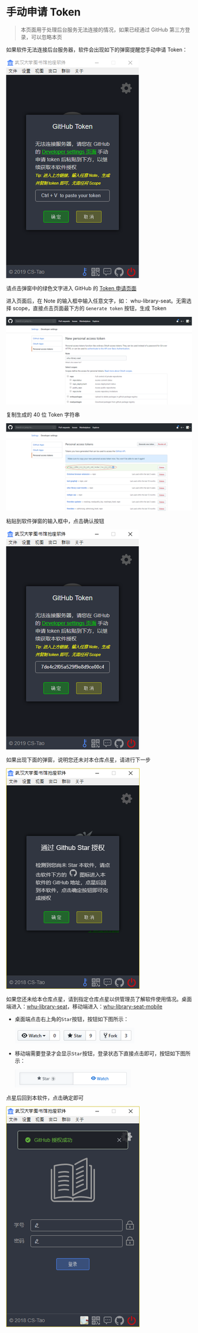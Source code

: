 # 手动申请 Token

> 本页面用于处理后台服务无法连接的情况，如果已经通过 GitHub 第三方登录，可以忽略本页

如果软件无法连接后台服务器，软件会出现如下的弹窗提醒您手动申请 Token：

![图片加载失败](https://raw.githubusercontent.com/CS-Tao/github-content/master/contents/github/whu-library-seat/ManualToken/1.png)

请点击弹窗中的绿色文字进入 GitHub 的 [Token 申请页面](https://github.com/settings/tokens/new)

进入页面后，在 Note 的输入框中输入任意文字，如： whu-library-seat。无需选择 scope，直接点击页面最下方的 `Generate token` 按钮，生成 Token

![图片加载失败](https://raw.githubusercontent.com/CS-Tao/github-content/master/contents/github/whu-library-seat/ManualToken/2.png)

复制生成的 40 位 Token 字符串

![图片加载失败](https://raw.githubusercontent.com/CS-Tao/github-content/master/contents/github/whu-library-seat/ManualToken/3.png)

粘贴到软件弹窗的输入框中，点击确认按钮

![图片加载失败](https://raw.githubusercontent.com/CS-Tao/github-content/master/contents/github/whu-library-seat/ManualToken/4.png)

如果出现下面的弹窗，说明您还未对本仓库点星，请进行下一步

![图片加载失败](https://raw.githubusercontent.com/CS-Tao/github-content/master/contents/github/whu-library-seat/OAuth/5.1.png)

如果您还未给本仓库点星，请到指定仓库点星以供管理员了解软件使用情况。桌面端进入：[whu-library-seat](https://github.com/CS-Tao/whu-library-seat)，移动端进入：[whu-library-seat-mobile](https://github.com/CS-Tao/whu-library-seat-mobile)

  - 桌面端点击右上角的`Star`按钮，按钮如下图所示：

    ![图片加载失败](https://raw.githubusercontent.com/CS-Tao/github-content/master/contents/github/whu-library-seat/OAuth/5.2.png)

  - 移动端需要登录才会显示`Star`按钮，登录状态下直接点击即可，按钮如下图所示：

    ![图片加载失败](https://raw.githubusercontent.com/CS-Tao/github-content/master/contents/github/whu-library-seat/OAuth/5.3.png)

点星后回到本软件，点击确定即可

  ![图片加载失败](https://raw.githubusercontent.com/CS-Tao/github-content/master/contents/github/whu-library-seat/OAuth/6.png)
